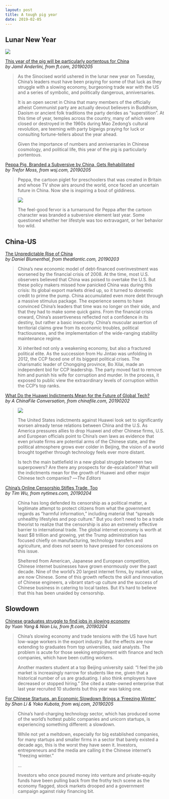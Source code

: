 ```yaml
---
layout: post
title: A tough pig year
date: 2019-02-05
---
```


## Lunar New Year

![](https://www.google.com/logos/doodles/2019/lunar-new-year-2019-multiple-countries-6303140818190336.2-2xa.gif)

[This year of the pig will be particularly portentous for China](https://www.ft.com/content/64e522d0-2940-11e9-a5ab-ff8ef2b976c7) <br> *by Jamil Anderlini, from ft.com, 20190205*

> As the Sinocised world ushered in the lunar new year on Tuesday, China’s leaders must have been praying for some of that luck as they struggle with a slowing economy, burgeoning trade war with the US and a series of symbolic, and politically dangerous, anniversaries.
>
> It is an open secret in China that many members of the officially atheist Communist party are actually devout believers in Buddhism, Daoism or ancient folk traditions the party derides as “superstition”. At this time of year, temples across the country, many of which were closed or destroyed in the 1960s during Mao Zedong’s cultural revolution, are teeming with party bigwigs praying for luck or consulting fortune-tellers about the year ahead.
>
> Given the importance of numbers and anniversaries in Chinese cosmology, and political life, this year of the pig is particularly portentous.

[Peppa Pig, Branded a Subversive by China, Gets Rehabilitated](https://www.wsj.com/articles/peppa-pig-branded-a-subversive-element-by-china-gets-rehabilitated-11549380438) <br> *by Trefor Moss, from wsj.com, 20190205*

> Peppa, the cartoon piglet for preschoolers that was created in Britain and whose TV show airs around the world, once faced an uncertain future in China. Now she is inspiring a bout of giddiness.
>
> ![](https://si.wsj.net/public/resources/images/B3-DB578_0204PE_16H_20190204172142.jpg)
>
> The feel-good fervor is a turnaround for Peppa after the cartoon character was branded a subversive element last year. Some questioned whether her lifestyle was too extravagant, or her behavior too wild.

## China-US

[The Unpredictable Rise of China](https://www.theatlantic.com/ideas/archive/2019/02/how-americans-misunderstand-chinas-ambitions/581869/) <br> *by Daniel Blumenthal, from theatlantic.com, 20190203*

> China’s new economic model of debt-financed overinvestment was worsened by the financial crisis of 2008. At the time, most U.S. observers believed that China was poised to overtake the U.S. But these policy makers missed how panicked China was during this crisis: Its global export markets dried up, so it turned to domestic credit to prime the pump. China accumulated even more debt through a massive stimulus package. The experience seems to have convinced China’s leaders that time was no longer on their side, and that they had to make some quick gains. From the financial crisis onward, China’s assertiveness reflected not a confidence in its destiny, but rather a basic insecurity. China’s muscular assertion of territorial claims grew from its economic troubles, political fractiousness, and the implementation of the wide-ranging stability maintenance regime.
>
> Xi inherited not only a weakening economy, but also a fractured political elite. As the succession from Hu Jintao was unfolding in 2012, the CCP faced one of its biggest political crises. The charismatic leader of Chongqing province, Bo Xilai, made an independent bid for CCP leadership. The party moved fast to remove him and punish his wife for corruption and murder. In the process, it exposed to public view the extraordinary levels of corruption within the CCP’s top ranks.

[What Do the Huawei Indictments Mean for the Future of Global Tech?](http://www.chinafile.com/conversation/what-do-huawei-indictments-mean-future-of-global-tech) <br> *by A ChinaFile Conversation, from chinafile.com, 20190202*

> ![](https://static01.nyt.com/images/2019/02/04/opinion/04heng-inyt/04heng-inyt-jumbo.jpg?quality=90&auto=webp)
>
> The United States indictments against Huawei look set to significantly worsen already tense relations between China and the U.S. As America pressures allies to drop Huawei and other Chinese firms, U.S. and European officials point to China’s own laws as evidence that even private firms are potential arms of the Chinese state, and the political atmosphere grows ever colder in Beijing, the vision of a world brought together through technology feels ever more distant.
>
> Is tech the main battlefield in a new global struggle between two superpowers? Are there any prospects for de-escalation? What will the indictments mean for the growth of Huawei and other major Chinese tech companies? —*The Editors*

[China’s Online Censorship Stifles Trade, Too](https://www.nytimes.com/2019/02/04/opinion/china-censorship-internet.html) <br> *by Tim Wu, from nytimes.com, 20190204*

> China has long defended its censorship as a political matter, a legitimate attempt to protect citizens from what the government regards as “harmful information,” including material that “spreads unhealthy lifestyles and pop culture.” But you don’t need to be a trade theorist to realize that the censorship is also an extremely effective barrier to international trade. The global internet economy is worth at least $8 trillion and growing, yet the Trump administration has focused chiefly on manufacturing, technology transfers and agriculture, and does not seem to have pressed for concessions on this issue.
>
> Sheltered from American, Japanese and European competition, Chinese internet businesses have grown enormously over the past decade. Nine of the world’s 20 largest internet firms, by market value, are now Chinese. Some of this growth reflects the skill and innovation of Chinese engineers, a vibrant start-up culture and the success of Chinese business in catering to local tastes. But it’s hard to believe that this has been unaided by censorship.

## Slowdown

[Chinese graduates struggle to find jobs in slowing economy](https://www.ft.com/content/393d1aa6-1866-11e9-b93e-f4351a53f1c3) <br> *by Yuan Yang & Nian Liu, from ft.com, 20190204*

> China’s slowing economy and trade tensions with the US have hurt low-wage workers in the export industry. But the effects are now extending to graduates from top universities, said analysts. The problem is acute for those seeking employment with finance and tech companies, which have been cutting workers.
>
> Another masters student at a top Beijing university said: “I feel the job market is increasingly narrow for students like me, given that a historical number of us are graduating. I also think employers have decreased or stopped hiring.” She cited a state-owned enterprise that last year recruited 10 students but this year was taking one.

[For Chinese Startups, an Economic Slowdown Brings a ‘Freezing Winter’](https://www.wsj.com/articles/for-chinese-startups-an-economic-slowdown-brings-a-freezing-winter-11549366201) <br> *by Shan Li & Yoko Kubota, from wsj.com, 20190205*

> China’s hard-charging technology sector, which has produced some of the world’s hottest public companies and unicorn startups, is experiencing something different: a slowdown.
>
> While not yet a meltdown, especially for big established companies, for many startups and smaller firms in a sector that barely existed a decade ago, this is the worst they have seen it. Investors, entrepreneurs and the media are calling it the Chinese internet’s “freezing winter.”
>
> ...
>
> Investors who once poured money into venture and private-equity funds have been pulling back from the frothy tech scene as the economy flagged, stock markets drooped and a government campaign against risky financing bit.